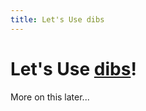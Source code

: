 ```yaml
---
title: Let's Use dibs
---
```


# Let's Use [dibs][]!

More on this later...

[dibs]: https://github.com/polettix/dibs
